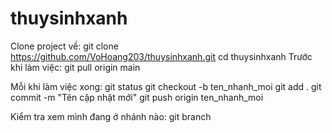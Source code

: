 # thuysinhxanh
Clone project về: 
  git clone https://github.com/VoHoang203/thuysinhxanh.git
  cd thuysinhxanh
Trước khi làm việc: 
  git pull origin main

Mỗi khi làm việc xong:
  git status
  git checkout -b ten_nhanh_moi
  git add .
  git commit -m "Tên cập nhật mới"
  git push origin ten_nhanh_moi


Kiểm tra xem mình đang ở nhánh nào:
  git branch

